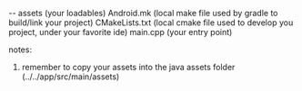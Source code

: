 -- assets (your loadables)
Android.mk (local make file used by gradle to build/link your project)
CMakeLists.txt (local cmake file used to develop you project, under your favorite ide)
main.cpp (your entry point)

notes:
1) remember to copy your assets into the java assets folder (../../app/src/main/assets)
